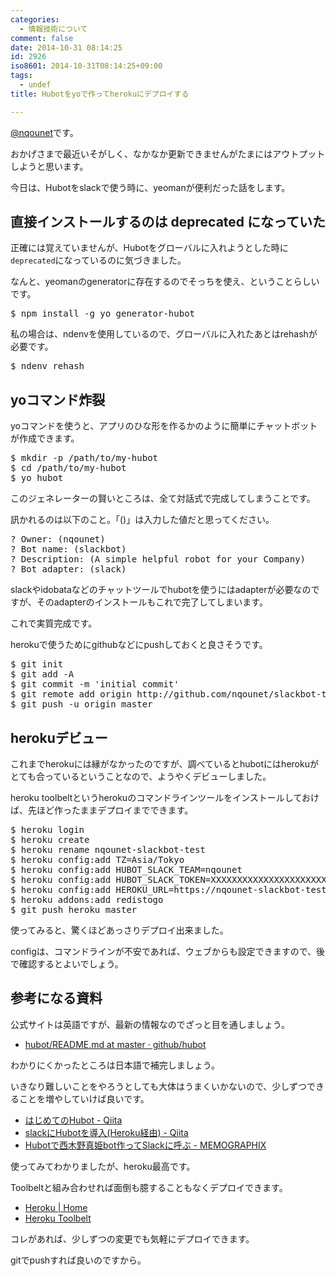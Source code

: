 ```yaml
---
categories:
  - 情報技術について
comment: false
date: 2014-10-31 08:14:25
id: 2926
iso8601: 2014-10-31T08:14:25+09:00
tags:
  - undef
title: Hubotをyoで作ってherokuにデプロイする

---
```


<p><a href="https://twitter.com/nqounet">@nqounet</a>です。</p>

<p>おかげさまで最近いそがしく、なかなか更新できませんがたまにはアウトプットしようと思います。</p>

<p>今日は、Hubotをslackで使う時に、yeomanが便利だった話をします。</p>



<h2>直接インストールするのは deprecated になっていた</h2>

<p>正確には覚えていませんが、Hubotをグローバルに入れようとした時に<code>deprecated</code>になっているのに気づきました。</p>

<p>なんと、yeomanのgeneratorに存在するのでそっちを使え、ということらしいです。</p>

<pre>
$ npm install -g yo generator-hubot
</pre>

<p>私の場合は、ndenvを使用しているので、グローバルに入れたあとはrehashが必要です。</p>

<pre>
$ ndenv rehash
</pre>

<h2>yoコマンド炸裂</h2>

<p>yoコマンドを使うと、アプリのひな形を作るかのように簡単にチャットボットが作成できます。</p>

<pre>
$ mkdir -p /path/to/my-hubot
$ cd /path/to/my-hubot
$ yo hubot
</pre>

<p>このジェネレーターの賢いところは、全て対話式で完成してしまうことです。</p>

<p>訊かれるのは以下のこと。「()」は入力した値だと思ってください。</p>

<pre>
? Owner: (nqounet)
? Bot name: (slackbot)
? Description: (A simple helpful robot for your Company)
? Bot adapter: (slack)
</pre>

<p>slackやidobataなどのチャットツールでhubotを使うにはadapterが必要なのですが、そのadapterのインストールもこれで完了してしまいます。</p>

<p>これで実質完成です。</p>

<p>herokuで使うためにgithubなどにpushしておくと良さそうです。</p>

<pre>
$ git init
$ git add -A
$ git commit -m 'initial commit'
$ git remote add origin http://github.com/nqounet/slackbot-test.git
$ git push -u origin master
</pre>

<h2>herokuデビュー</h2>

<p>これまでherokuには縁がなかったのですが、調べているとhubotにはherokuがとても合っているということなので、ようやくデビューしました。</p>

<p>heroku toolbeltというherokuのコマンドラインツールをインストールしておけば、先ほど作ったままデプロイまでできます。</p>

<pre>
$ heroku login
$ heroku create
$ heroku rename nqounet-slackbot-test
$ heroku config:add TZ=Asia/Tokyo
$ heroku config:add HUBOT_SLACK_TEAM=nqounet
$ heroku config:add HUBOT_SLACK_TOKEN=XXXXXXXXXXXXXXXXXXXXXXXX
$ heroku config:add HEROKU_URL=https://nqounet-slackbot-test.herokuapp.com/
$ heroku addons:add redistogo
$ git push heroku master
</pre>

<p>使ってみると、驚くほどあっさりデプロイ出来ました。</p>

<p>configは、コマンドラインが不安であれば、ウェブからも設定できますので、後で確認するとよいでしょう。</p>

<h2>参考になる資料</h2>

<p>公式サイトは英語ですが、最新の情報なのでざっと目を通しましょう。</p>

<ul>
<li><a href="https://github.com/github/hubot/blob/master/docs/README.md">hubot/README.md at master · github/hubot</a></li>
</ul>

<p>わかりにくかったところは日本語で補完しましょう。</p>

<p>いきなり難しいことをやろうとしても大体はうまくいかないので、少しずつできることを増やしていけば良いです。</p>

<ul>
<li><a href="http://qiita.com/kmdsbng/items/fdc069048b5f0d07295e">はじめてのHubot - Qiita</a></li>
<li><a href="http://qiita.com/Katsumata_RYO/items/dc4543aa5827d4c3211c">slackにHubotを導入(Heroku経由) - Qiita</a></li>
<li><a href="http://memo.sanographix.net/post/88371442780">Hubotで西木野真姫bot作ってSlackに呼ぶ - MEMOGRAPHIX</a></li>
</ul>

<p>使ってみてわかりましたが、heroku最高です。</p>

<p>Toolbeltと組み合わせれば面倒も臆することもなくデプロイできます。</p>

<ul>
<li><a href="https://www.heroku.com/home">Heroku | Home</a></li>
<li><a href="https://toolbelt.heroku.com/">Heroku Toolbelt</a></li>
</ul>

<p>コレがあれば、少しずつの変更でも気軽にデプロイできます。</p>

<p>gitでpushすれば良いのですから。</p>
    	